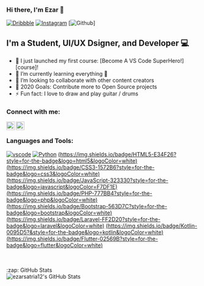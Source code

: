 ### Hi there, I'm Ezar 👋

[![Dribbble](https://img.shields.io/website?label=codeSTACKr.com&style=for-the-badge&url=https%3A%2F%2Fcodestackr.com)](https://dribbble.com/ezar_pramana)
[![Instagram](https://img.shields.io/twitter/follow/codeSTACKr?color=1DA1F2&logo=twitter&style=for-the-badge)](https://www.instagram.com/ezarsatpra)
[![Github](https://img.shields.io/github/followers/ezarsatria12?style=flat-square&logo=appveyor)]

## I'm a Student, UI/UX Dsigner, and Developer 💻

- 🔭 I just launched my first course: [Become A VS Code SuperHero!][course]!
- 🌱 I’m currently learning everything 🤣
- 👯 I’m looking to collaborate with other content creators
- 🥅 2020 Goals: Contribute more to Open Source projects
- ⚡ Fun fact: I love to draw and play guitar / drums

### Connect with me:


[<img align="left" alt="Dribbble" width="22px" src="https://cdn.jsdelivr.net/npm/simple-icons@3.13.0/icons/dribbble.svg" />][Dribbble]
[<img align="left" alt="Instagram" width="22px" src="https://cdn.jsdelivr.net/npm/simple-icons@v3/icons/instagram.svg" />][Instagram]

<br />

### Languages and Tools:
[![vscode](https://img.shields.io/badge/Visual_Studio_Code-0078D4?style=for-the-badge&logo=visual%20studio%20code&logoColor=white)]()
[![Python](https://img.shields.io/badge/Python-3776AB?style=for-the-badge&logo=python&logoColor=white)]()
[(https://img.shields.io/badge/HTML5-E34F26?style=for-the-badge&logo=html5&logoColor=white)]()
[(https://img.shields.io/badge/CSS3-1572B6?style=for-the-badge&logo=css3&logoColor=white)]()
[(https://img.shields.io/badge/JavaScript-323330?style=for-the-badge&logo=javascript&logoColor=F7DF1E)]()
[(https://img.shields.io/badge/PHP-777BB4?style=for-the-badge&logo=php&logoColor=white)]()
[(https://img.shields.io/badge/Bootstrap-563D7C?style=for-the-badge&logo=bootstrap&logoColor=white)]()
[(https://img.shields.io/badge/Laravel-FF2D20?style=for-the-badge&logo=laravel&logoColor=white)]()
[(https://img.shields.io/badge/Kotlin-0095D5?&style=for-the-badge&logo=kotlin&logoColor=white)]()
[(https://img.shields.io/badge/Flutter-02569B?style=for-the-badge&logo=flutter&logoColor=white)]()

<br />
<br />

  <summary>:zap: GitHub Stats</summary>

  <img align="left" alt="ezarsatria12's GitHub Stats" src="https://github-readme-stats.ezarsatria12.vercel.app/api?username=ezarsatria12&show_icons=true&hide_border=true" />

[Instagram]: https://www.instagram.com/ezarsatpra
[Dribbble]: https://dribbble.com/ezar_pramana

